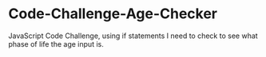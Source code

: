 # Code-Challenge-Age-Checker
JavaScript Code Challenge, using if statements I need to check to see what phase of life the age input is.
